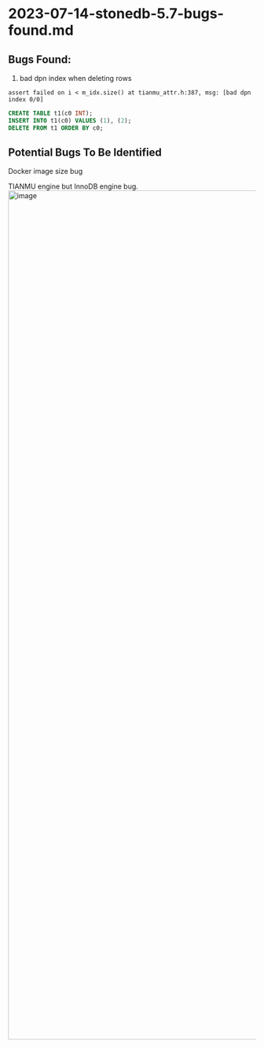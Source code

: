 # 2023-07-14-stonedb-5.7-bugs-found.md

## Bugs Found:

1. bad dpn index when deleting rows

`assert failed on i < m_idx.size() at tianmu_attr.h:387, msg: [bad dpn index 0/0]`

```sql
CREATE TABLE t1(c0 INT);
INSERT INTO t1(c0) VALUES (1), (2);
DELETE FROM t1 ORDER BY c0;
```










## Potential Bugs To Be Identified





Docker image size bug


TIANMU engine but InnoDB engine bug.
<img width="1728" alt="image" src="https://github.com/ZhengLin-Li/ZhengLin-Li.github.io.jekflix/assets/63448884/3b577454-c171-4af5-a412-0443e870f50a">
